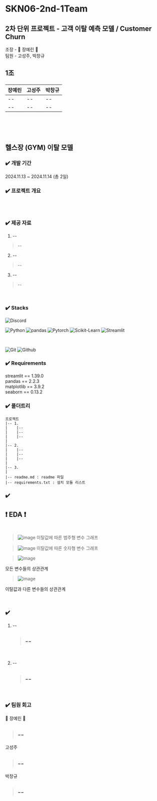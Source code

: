 # SKN06-2nd-1Team
## 2차 단위 프로젝트 - 고객 이탈 예측 모델 / Customer Churn  </br>
조장 - :crown: 장예린 :crown: </br>
팀원 - 고성주, 박창규 </br>

## 1조
###
| 장예린 | 고성주 | 박창규 |
| -- | -- | -- |
| -- | -- | -- |
| -- | -- | -- |

</br></br></br>

##  헬스장 (GYM) 이탈 모델

### ✔️ 개발 기간
2024.11.13 ~ 2024.11.14 (총 2일)
</br>

### ✔️ 프로젝트 개요

</br>

</br>


### ✔️ 제공 자료
1. --
> --

2. --
> --

3. --
> --

</br>


### ✔️ Stacks
![Discord](https://img.shields.io/badge/discord-5865F2?style=for-the-badge&logo=discord&logoColor=white)    

![Python](https://img.shields.io/badge/python-3776AB?style=for-the-badge&logo=python&logoColor=white) 
![pandas](https://img.shields.io/badge/pandas-150458?style=for-the-badge&logo=pandas&logoColor=white)
![Pytorch](https://img.shields.io/badge/pytorch-EE4C2C?style=for-the-badge&logo=pytorch&logoColor=white) 
![Scikit-Learn](https://img.shields.io/badge/scikitlearn-F7931E?style=for-the-badge&logo=scikitlearn&logoColor=white) 
![Streamlit](https://img.shields.io/badge/streamlit-FF4B4B?style=for-the-badge&logo=streamlit&logoColor=white) 

</br>

![Git](https://img.shields.io/badge/Git-F05032?style=for-the-badge&logo=Git&logoColor=white)
![Github](https://img.shields.io/badge/GitHub-181717?style=for-the-badge&logo=GitHub&logoColor=white)



### ✔️ Requirements

streamlit == 1.39.0
</br>
pandas == 2.2.3
</br>
matplotlib == 3.9.2
</br>
seaborn == 0.13.2
</br>


### ✔️ 폴더트리
```
프로젝트
|-- 1.  
|    |-- 
|    |-- 
|    |-- 
| 
|-- 2.
|    |-- 
|    |-- 
|    |-- 
| 
|-- 3. 
|
|-- readme.md : readme 파일
|-- requirements.txt : 설치 모듈 리스트

```

### ✔️ 
❗️ EDA ❗️</br>
</br>
--
> ![image](https://github.com/user-attachments/assets/de46f524-ef20-4146-8338-fe863dad33b9)
 이탈값에 따른 범주형 변수 그래프

> ![image](https://github.com/user-attachments/assets/46f29227-ff5b-4606-a118-6304ba5a8e22)
 이탈값에 따른 숫자형 변수 그래프

> ![image](https://github.com/user-attachments/assets/d8c2914d-ea58-4a19-b164-7fa775dfa032)

 모든 변수들의 상관관계

> ![image](https://github.com/user-attachments/assets/8f6c5af3-b994-46e0-9a4a-6044f3969363)

 이탈값과 다른 변수들의 상관관계


</br>


 

### ✔️ 

1. --
   > --
   > --

</br>

2. --
   > --
   > --
   > 
</br>


### ✔️ 팀원 회고

:crown: 장예린 :crown:
> --
> --
> 
고성주
> --
> --
> 
박창규
> --
> --
>
